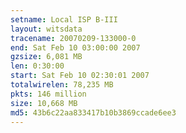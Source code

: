 ```yaml
---
setname: Local ISP B-III
layout: witsdata
tracename: 20070209-133000-0
end: Sat Feb 10 03:00:00 2007
gzsize: 6,081 MB
len: 0:30:00
start: Sat Feb 10 02:30:01 2007
totalwirelen: 78,235 MB
pkts: 146 million
size: 10,668 MB
md5: 43b6c22aa833417b10b3869ccade6ee3
---
```

